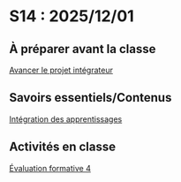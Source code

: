 # S14 : 2025/12/01

## À préparer avant la classe

[Avancer le projet intégrateur](../../02-activites/04/)

## Savoirs essentiels/Contenus

[Intégration des apprentissages](../../03-savoirs/04/)

## Activités en classe

[Évaluation formative 4](../../04-evaluations/formatives/04/)